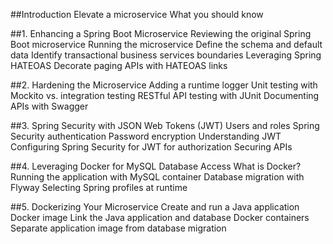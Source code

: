 ##Introduction
Elevate a microservice
What you should know

##1. Enhancing a Spring Boot Microservice
Reviewing the original Spring Boot microservice
Running the microservice
Define the schema and default data
Identify transactional business services boundaries
Leveraging Spring HATEOAS
Decorate paging APIs with HATEOAS links

##2. Hardening the Microservice
Adding a runtime logger
Unit testing with Mockito vs. integration testing
RESTful API testing with JUnit
Documenting APIs with Swagger

##3. Spring Security with JSON Web Tokens (JWT)
Users and roles
Spring Security authentication
Password encryption
Understanding JWT
Configuring Spring Security for JWT for authorization
Securing APIs

##4. Leveraging Docker for MySQL Database Access
What is Docker?
Running the application with MySQL container
Database migration with Flyway
Selecting Spring profiles at runtime

##5. Dockerizing Your Microservice
Create and run a Java application Docker image
Link the Java application and database Docker containers
Separate application image from database migration
